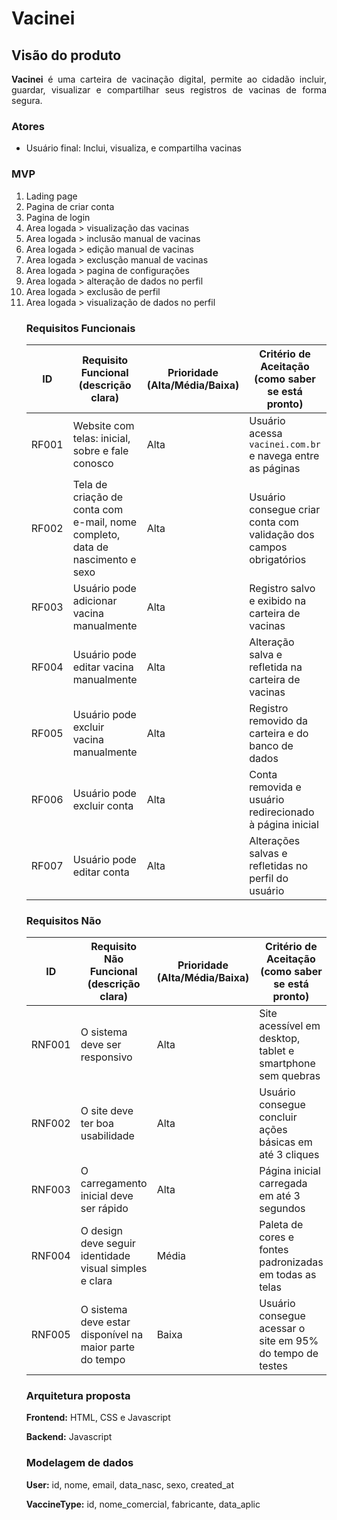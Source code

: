 # Vacinei
## Visão do produto
<div align="justify">
<b>Vacinei</b> é uma carteira de vacinação digital, permite ao cidadão incluir, guardar, visualizar e compartilhar seus registros de vacinas de forma segura.   
<h3> Atores</h3>
<ul>
<li>Usuário final: Inclui, visualiza, e compartilha vacinas</li>
</ul>

<h3> MVP </h3>
<ol>
<li>Lading page</li> 
<li>Pagina de criar conta</li> 
<li>Pagina de login</li> 
<li>Area logada > visualização das vacinas</li> 
<li>Area logada > inclusão manual de vacinas</li> 
<li>Area logada > edição manual de vacinas</li> 
<li>Area logada > exclusção manual de vacinas</li> 
<li>Area logada > pagina de configurações</li> 
<li>Area logada > alteração de dados no perfil</li> 
<li>Area logada > exclusão de perfil</li> 
<li>Area logada > visualização de dados no perfil</li> 

<h3> Requisitos Funcionais </h3>

| ID     | Requisito Funcional (descrição clara)                                   | Prioridade (Alta/Média/Baixa) | Critério de Aceitação (como saber se está pronto)          | Observações |
| ------ | ----------------------------------------------------------------------- | ----------------------------- | --------------------------------------------------------- | ----------- |
| RF001  | Website com telas: inicial, sobre e fale conosco                        | Alta                          | Usuário acessa `vacinei.com.br` e navega entre as páginas | Website inicial da aplicação web |
| RF002  | Tela de criação de conta com e-mail, nome completo, data de nascimento e sexo | Alta | Usuário consegue criar conta com validação dos campos obrigatórios | Formulário em card para coleta de dados |
| RF003  | Usuário pode adicionar vacina manualmente                               | Alta                          | Registro salvo e exibido na carteira de vacinas           | Validar campos obrigatórios |
| RF004  | Usuário pode editar vacina manualmente                                  | Alta                          | Alteração salva e refletida na carteira de vacinas        | Validar campos obrigatórios |
| RF005  | Usuário pode excluir vacina manualmente                                 | Alta                          | Registro removido da carteira e do banco de dados         | Exclusão confirmada |
| RF006  | Usuário pode excluir conta                                              | Alta                          | Conta removida e usuário redirecionado à página inicial   | Exclusão confirmada no banco de dados |
| RF007  | Usuário pode editar conta                                               | Alta                          | Alterações salvas e refletidas no perfil do usuário       | Informações atualizadas |

<h3>Requisitos Não </h3>

| ID     | Requisito Não Funcional (descrição clara)               | Prioridade (Alta/Média/Baixa) | Critério de Aceitação (como saber se está pronto)             | Observações |
| ------ | ------------------------------------------------------- | ----------------------------- | ------------------------------------------------------------ | ----------- |
| RNF001 | O sistema deve ser responsivo                           | Alta                          | Site acessível em desktop, tablet e smartphone sem quebras    | Testar em diferentes resoluções |
| RNF002 | O site deve ter boa usabilidade                         | Alta                          | Usuário consegue concluir ações básicas em até 3 cliques      | Avaliar com teste de uso simples |
| RNF003 | O carregamento inicial deve ser rápido                  | Alta                          | Página inicial carregada em até 3 segundos                   | Testar em internet comum (4G/Wi-Fi) |
| RNF004 | O design deve seguir identidade visual simples e clara  | Média                         | Paleta de cores e fontes padronizadas em todas as telas       | Definir guia de estilo básico |
| RNF005 | O sistema deve estar disponível na maior parte do tempo | Baixa                         | Usuário consegue acessar o site em 95% do tempo de testes     | Focado em ambiente local/teste |

<h3>Arquitetura proposta</h3>
<b>Frontend:</b> HTML, CSS e Javascript   

<b>Backend:</b> Javascript   

<h3>Modelagem de dados</h3>
<b>User:</b> id, nome, email, data_nasc, sexo, created_at

<b>VaccineType:</b> id, nome_comercial, fabricante, data_aplic
